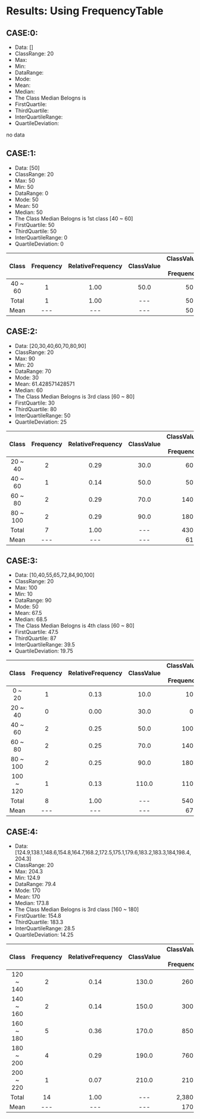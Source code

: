 # Results: Using FrequencyTable

## CASE:0:
- Data: []
- ClassRange: 20
- Max: 
- Min: 
- DataRange: 
- Mode: 
- Mean: 
- Median: 
- The Class Median Belogns is 
- FirstQuartile: 
- ThirdQuartile: 
- InterQuartileRange: 
- QuartileDeviation: 

no data
## CASE:1:
- Data: [50]
- ClassRange: 20
- Max: 50
- Min: 50
- DataRange: 0
- Mode: 50
- Mean: 50
- Median: 50
- The Class Median Belogns is 1st class [40 ~ 60]
- FirstQuartile: 50
- ThirdQuartile: 50
- InterQuartileRange: 0
- QuartileDeviation: 0

|Class|Frequency|RelativeFrequency|ClassValue|ClassValue * Frequency|
|:---:|:---:|:---:|:---:|---:|
|40 ~ 60|1|1.00|50.0|50.0|
|Total|1|1.00|---|50.0|
|Mean|---|---|---|50.0|

## CASE:2:
- Data: [20,30,40,60,70,80,90]
- ClassRange: 20
- Max: 90
- Min: 20
- DataRange: 70
- Mode: 30
- Mean: 61.428571428571
- Median: 60
- The Class Median Belogns is 3rd class [60 ~ 80]
- FirstQuartile: 30
- ThirdQuartile: 80
- InterQuartileRange: 50
- QuartileDeviation: 25

|Class|Frequency|RelativeFrequency|ClassValue|ClassValue * Frequency|
|:---:|:---:|:---:|:---:|---:|
|20 ~ 40|2|0.29|30.0|60.0|
|40 ~ 60|1|0.14|50.0|50.0|
|60 ~ 80|2|0.29|70.0|140.0|
|80 ~ 100|2|0.29|90.0|180.0|
|Total|7|1.00|---|430.0|
|Mean|---|---|---|61.4|

## CASE:3:
- Data: [10,40,55,65,72,84,90,100]
- ClassRange: 20
- Max: 100
- Min: 10
- DataRange: 90
- Mode: 50
- Mean: 67.5
- Median: 68.5
- The Class Median Belogns is 4th class [60 ~ 80]
- FirstQuartile: 47.5
- ThirdQuartile: 87
- InterQuartileRange: 39.5
- QuartileDeviation: 19.75

|Class|Frequency|RelativeFrequency|ClassValue|ClassValue * Frequency|
|:---:|:---:|:---:|:---:|---:|
|0 ~ 20|1|0.13|10.0|10.0|
|20 ~ 40|0|0.00|30.0|0.0|
|40 ~ 60|2|0.25|50.0|100.0|
|60 ~ 80|2|0.25|70.0|140.0|
|80 ~ 100|2|0.25|90.0|180.0|
|100 ~ 120|1|0.13|110.0|110.0|
|Total|8|1.00|---|540.0|
|Mean|---|---|---|67.5|

## CASE:4:
- Data: [124.9,138.1,148.6,154.8,164.7,168.2,172.5,175.1,179.6,183.2,183.3,184,198.4,204.3]
- ClassRange: 20
- Max: 204.3
- Min: 124.9
- DataRange: 79.4
- Mode: 170
- Mean: 170
- Median: 173.8
- The Class Median Belogns is 3rd class [160 ~ 180]
- FirstQuartile: 154.8
- ThirdQuartile: 183.3
- InterQuartileRange: 28.5
- QuartileDeviation: 14.25

|Class|Frequency|RelativeFrequency|ClassValue|ClassValue * Frequency|
|:---:|:---:|:---:|:---:|---:|
|120 ~ 140|2|0.14|130.0|260.0|
|140 ~ 160|2|0.14|150.0|300.0|
|160 ~ 180|5|0.36|170.0|850.0|
|180 ~ 200|4|0.29|190.0|760.0|
|200 ~ 220|1|0.07|210.0|210.0|
|Total|14|1.00|---|2,380.0|
|Mean|---|---|---|170.0|

